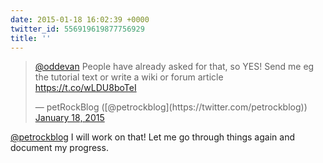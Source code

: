 ```yaml
---
date: 2015-01-18 16:02:39 +0000
twitter_id: 556919619877756929
title: ''
---
```


<blockquote class="twitter-tweet"><p lang="en" dir="ltr"><a href="https://twitter.com/oddEvan?ref_src=twsrc%5Etfw">@oddevan</a> People have already asked for that, so YES! Send me eg the tutorial text or write a wiki or forum article <a href="https://t.co/wLDU8boTeI">https://t.co/wLDU8boTeI</a></p>&mdash; petRockBlog ([@petrockblog](https://twitter.com/petrockblog)) <a href="https://twitter.com/petrockblog/status/556788548918325248?ref_src=twsrc%5Etfw">January 18, 2015</a></blockquote>
<script async src="https://platform.twitter.com/widgets.js" charset="utf-8"></script>

[@petrockblog](https://twitter.com/petrockblog) I will work on that! Let me go through things again and document my progress.
